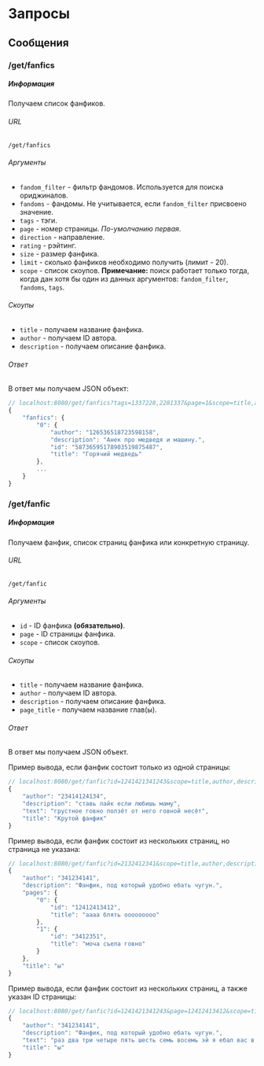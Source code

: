 # Запросы

## Сообщения

### /get/fanfics

##### Информация
Получаем список фанфиков.

###### URL
    /get/fanfics
###### Аргументы

- `fandom_filter` - фильтр фандомов. Используется для поиска ориджиналов.
- `fandoms` - фандомы. Не учитывается, если `fandom_filter` присвоено значение.
- `tags` - тэги.
- `page` - номер страницы. *По-умолчанию первая*.
- `direction` - направление.
- `rating` - рэйтинг.
- `size` - размер фанфика.
- `limit` - сколько фанфиков необходимо получить (лимит - 20).
- `scope` - список скоупов.
**Примечание:** поиск работает только тогда, когда дан хотя бы один из данных аргументов: `fandom_filter`, `fandoms`, `tags`.

###### Скоупы

* `title` - получаем название фанфика. 
* `author` - получаем ID автора.
* `description` - получаем описание фанфика.

###### Ответ

В ответ мы получаем JSON объект:
```javascript
// localhost:8080/get/fanfics?tags=1337228,2281337&page=1&scope=title,author,description
{
    "fanfics": {
        "0": {
            "author": "126536518723598158",
            "description": "Анек про медведя и машину.",
            "id": "58736595178903519875487",
            "title": "Горячий медведь"
        },
		...
	}
}
```
### /get/fanfic

##### Информация
Получаем фанфик, список страниц фанфика или конкретную страницу.

###### URL
    /get/fanfic
###### Аргументы

- `id` - ID фанфика **(обязательно)**.
- `page` - ID страницы фанфика.
- `scope` - список скоупов.

###### Скоупы

* `title` - получаем название фанфика. 
* `author` - получаем ID автора.
* `description` - получаем описание фанфика.
* `page_title` - получаем название глав(ы).

###### Ответ

В ответ мы получаем JSON объект.

Пример вывода, если фанфик состоит только из одной страницы:
```javascript
// localhost:8080/get/fanfic?id=1241421341243&scope=title,author,description,page_title
{
    "author": "23414124134",
    "description": "ставь лайк если любишь маму",
    "text": "грустное говно ползёт от него говной несёт",
    "title": "Крутой фанфик"
}
```

Пример вывода, если фанфик состоит из нескольких страниц, но страница не указана:
```javascript
// localhost:8080/get/fanfic?id=2132412341&scope=title,author,description,page_title
{
    "author": "341234141",
    "description": "Фанфик, под который удобно ебать чугун.",
    "pages": {
        "0": {
            "id": "12412413412",
            "title": "аааа блять ооооооооо"
        },
        "1": {
            "id": "3412351",
            "title": "моча съела говно"
        }
    },
    "title": "ы"
}
```
Пример вывода, если фанфик состоит из нескольких страниц, а также указан ID страницы:
```javascript
// localhost:8080/get/fanfic?id=1241421341243&page=12412413412&scope=title,author,description,page_title
{
    "author": "341234141",
    "description": "Фанфик, под который удобно ебать чугун.",
    "text": "раз два три четыре пять шесть семь восемь эй я ебал вас в рот у я ебал вас в рот а я ебал вас в рот у я ебал вас в рот скрр я ебал вас в рот ААААААААА я ебал вас в рот ы я ебал вас в рот ы я ебал вас в рот всё",
    "title": "ы"
}
```